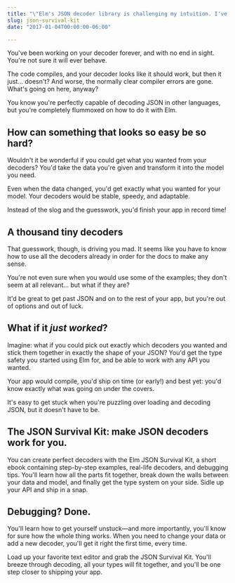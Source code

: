 ```yaml
---
title: "\"Elm's JSON decoder library is challenging my intuition. I've been at it for days and I feel like I'm no longer making progress.\""
slug: json-survival-kit
date: "2017-01-04T00:00:00-06:00"

---
```


You've been working on your decoder forever, and with no end in sight.
You're not sure it will ever behave.

The code compiles, and your decoder looks like it should work, but then it just… doesn't?
And worse, the normally clear compiler errors are gone.
What's going on here, anyway?

You know you're perfectly capable of decoding JSON in other languages, but you're completely flummoxed on how to do it with Elm.

## How can something that looks so easy be so hard?

Wouldn't it be wonderful if you could get what you wanted from your decoders?
You'd take the data you're given and transform it into the model you need.

Even when the data changed, you'd get exactly what you wanted for your model.
Your decoders would be stable, speedy, and adaptable.

Instead of the slog and the guesswork, you'd finish your app in record time!

## A thousand tiny decoders

That guesswork, though, is driving you mad.
It seems like you have to know how to use all the decoders already in order for the docs to make any sense.

You're not even sure when you would use some of the examples; they don't seem at all relevant… but what if they are?

It'd be great to get past JSON and on to the rest of your app, but you're out of options and out of luck.

## What if it *just worked*?

Imagine: what if you could pick out exactly which decoders you wanted and stick them together in exactly the shape of your JSON?
You'd get the type safety you started using Elm for, and be able to work with any API you wanted.

Your app would compile, you'd ship on time (or early!) and best yet: you'd know exactly what was going on under the covers.

It's easy to get stuck when you're puzzling over loading and decoding JSON, but it doesn't have to be.

## The JSON Survival Kit: make JSON decoders work for you.

You can create perfect decoders with the Elm JSON Survival Kit, a short ebook containing step-by-step examples, real-life decoders, and debugging tips.
You'll learn how all the parts fit together, break down the walls between your data and model, and finally get the type system on your side.
Sidle up your API and ship in a snap.

## Debugging? Done.

You'll learn how to get yourself unstuck—and more importantly, you'll know for sure how the whole thing works.
When you need to change your data or add a new decoder, you'll get it right the first time, every time.

Load up your favorite text editor and grab the JSON Survival Kit. You'll breeze through decoding, all your types will fit together, and you'll be one step closer to shipping your app.
